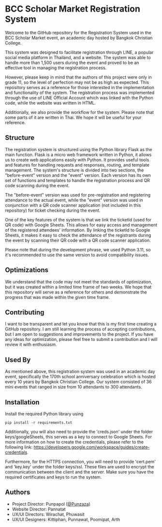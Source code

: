 
# BCC Scholar Market Registration System

Welcome to the GitHub repository for the Registration System used in the BCC Scholar Market event, an academic day hosted by Bangkok Christian College.

This system was designed to facilitate registration through LINE, a popular social media platform in Thailand, and a website. The system was able to handle more than 1,500 users during the event and proved to be an effective tool in managing the registration process.

However, please keep in mind that the authors of this project were only in grade 11, so the level of perfection may not be as high as expected. This repository serves as a reference for those interested in the implementation and functionality of the system. The registration process was implemented through the use of LINE Official Account which was linked with the Python code, while the website was written in HTML.

Additionally, we also provide the workflow for the system. Please note that some parts of it are written in Thai. We hope it will be useful for your reference.

## Structure
The registration system is structured using the Python library Flask as the main function. Flask is a micro web framework written in Python, it allows us to create web applications easily with Python. It provides useful tools and features for handling requests and responses, routing, and template management. The system's structure is divided into two sections, the "before-event" version and the "event" version. Each version has its own set of functions and templates to handle the registration process and QR code scanning during the event.

The "before-event" version was used for pre-registration and registering attendance to the actual event, while the "event" version was used in conjunction with a QR code scanner application (not included in this repository) for ticket checking during the event.

One of the key features of the system is that we link the ticketId (used for QR code) with Google Sheets. This allows for easy access and management of the registered attendees' information. By linking the ticketId to Google Sheets, it makes it easy to check the attendance of the registrants during the event by scanning their QR code with a QR code scanner application.

Please note that during the development phrase, we used Python 3.11, so it's recommended to use the same version to avoid compatibility issues.

## Optimizations

We understand that the code may not meet the standards of optimization, but it was created within a limited time frame of two weeks. We hope that this repository will serve as a reference for others and demonstrate the progress that was made within the given time frame.


## Contributing

I want to be transparent and let you know that this is my first time creating a GitHub repository. I am still learning the process of accepting contributions, but I am open to suggestions and improvements to the project. If you have any ideas for optimization, please feel free to submit a contribution and I will review it with enthusiasm. 
## Used By

As mentioned above, this registration system was used in an academic day event, specifically the 170th school anniversary celebration which is hosted every 10 years by Bangkok Christian College. Our system consisted of 36 mini events that ranged in size from 10 attendants to 300 attendants.

## Installation

Install the required Python library using

```
pip install -r requirements.txt
```

Additionally, you will also need to provide the 'creds.json' under the folder keys/googleSheets, this serves as a key to connect to Google Sheets. For more information on how to create the credentials, please refer to the following link: https://developers.google.com/workspace/guides/create-credentials.

Furthermore, for the HTTPS connection, you will need to provide 'cert.pem' and 'key.key' under the folder keys/ssl. These files are used to encrypt the communication between the client and the server. Make sure you have the required certificates and keys to run the system.
## Authors

- Project Director: Punpapol ([@Punzaza](https://www.github.com/Punzaza))
- Website Director: Pannatat
- UX/UI Directors: Wirachat, Phuwasit
- UX/UI Designers: Kittiphan, Punnawat, Poomipat, Arth
